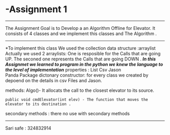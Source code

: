# -Assignment 1 
--------------------------------------------------------------
The Assignment Goal is to Develop a an Algorithm Offline for Elevator.
It consists of 4 classes and we implement this classes and The Algorithm .

--------------------------------------------------------------------------------------------------------------------------------------------------------------
*To implement this class We used the collection data structure :arraylist 
Actually we used 2 arraylists: One is resposible for the Calls that are going UP.
The seconed one represents the Calls that are going DOWN .
***In this Assignmet we learned to program in the python we knew the language to the level of implementation***
  properties :
 List
 Csv
 Jason  
 Panda Package
 dictonary
  constructor:
    for every class we created by depoend  on the details in csv Files and Jason.
    
   
  methods:
    Algo()- It allocats the call to the closest elevator to its source.
   
    public void cmdElevator(int elev) - The function that moves the elevator to its destination .
    
   secondary methods :
    there no use with secondary methods 

--------------------------------------------------------------------------------------------------------------------------
 Sari safe : 324832914
 


